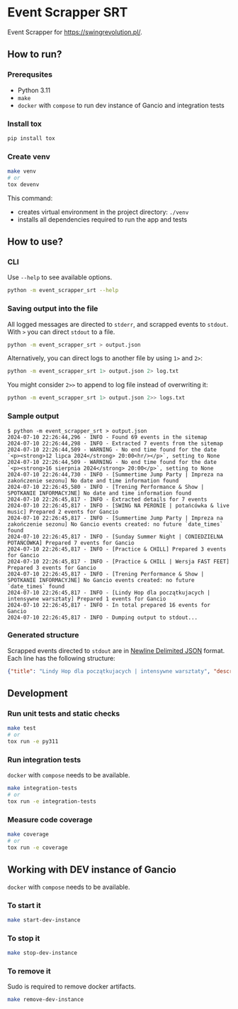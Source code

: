 # Event Scrapper SRT

Event Scrapper for <https://swingrevolution.pl/>.

## How to run?

### Prerequsites

- Python 3.11
- `make`
- `docker` with `compose` to run dev instance of Gancio and integration tests

### Install tox

```bash
pip install tox
```

### Create venv

```bash
make venv
# or
tox devenv
```

This command:

- creates virtual environment in the project directory: `./venv`
- installs all dependencies required to run the app and tests

## How to use?

### CLI

Use `--help` to see available options.

```bash
python -m event_scrapper_srt --help
```

### Saving output into the file

All logged messages are directed to `stderr`, and scrapped events to `stdout`. With `>` you can direct `stdout` to a file.

```bash
python -m event_scrapper_srt > output.json
```

Alternatively, you can direct logs to another file by using `1>` and `2>`:

```bash
python -m event_scrapper_srt 1> output.json 2> log.txt
```

You might consider `2>>` to append to log file instead of overwriting it:

```bash
python -m event_scrapper_srt 1> output.json 2>> logs.txt
```

### Sample output

```con
$ python -m event_scrapper_srt > output.json
2024-07-10 22:26:44,296 - INFO - Found 69 events in the sitemap
2024-07-10 22:26:44,298 - INFO - Extracted 7 events from the sitemap
2024-07-10 22:26:44,509 - WARNING - No end time found for the date `<p><strong>12 lipca 2024</strong> 20:00<hr/></p>`, setting to None
2024-07-10 22:26:44,509 - WARNING - No end time found for the date `<p><strong>16 sierpnia 2024</strong> 20:00</p>`, setting to None
2024-07-10 22:26:44,730 - INFO - [Summertime Jump Party | Impreza na zakończenie sezonu] No date and time information found
2024-07-10 22:26:45,580 - INFO - [Trening Performance & Show | SPOTKANIE INFORMACYJNE] No date and time information found
2024-07-10 22:26:45,817 - INFO - Extracted details for 7 events
2024-07-10 22:26:45,817 - INFO - [SWING NA PERONIE | potańcówka & live music] Prepared 2 events for Gancio
2024-07-10 22:26:45,817 - INFO - [Summertime Jump Party | Impreza na zakończenie sezonu] No Gancio events created: no future `date_times` found
2024-07-10 22:26:45,817 - INFO - [Sunday Summer Night | CONIEDZIELNA POTAŃCÓWKA] Prepared 7 events for Gancio
2024-07-10 22:26:45,817 - INFO - [Practice & CHILL] Prepared 3 events for Gancio
2024-07-10 22:26:45,817 - INFO - [Practice & CHILL | Wersja FAST FEET] Prepared 3 events for Gancio
2024-07-10 22:26:45,817 - INFO - [Trening Performance & Show | SPOTKANIE INFORMACYJNE] No Gancio events created: no future `date_times` found
2024-07-10 22:26:45,817 - INFO - [Lindy Hop dla początkujacych | intensywne warsztaty] Prepared 1 events for Gancio
2024-07-10 22:26:45,817 - INFO - In total prepared 16 events for Gancio
2024-07-10 22:26:45,817 - INFO - Dumping output to stdout...
```

### Generated structure

Scrapped events directed to `stdout` are in [Newline Delimited JSON](https://github.com/ndjson/ndjson-spec) format. Each line has the following structure:

```json
{"title": "Lindy Hop dla początkujacych | intensywne warsztaty", "description": "<p>Daj się zarazić swingowym bakcylem...<snipped>", "place_name": "Studio Swing Revolution Trójmiasto", "place_address": "Łąkowa 35/38, Gdańsk", "online_locations": ["https://swingrevolution.pl/warsztaty-lindy-hop-od-podstaw/"], "start_datetime": 1722074400, "end_datetime": 1722085200, "multidate": 1, "tags": ["swing"], "image_url": "https://swingrevolution.pl/wp-content/uploads/2022/04/351150267_646835474155254_2037209978322475013_n.jpg"}
```

## Development

### Run unit tests and static checks

```bash
make test
# or
tox run -e py311
```

### Run integration tests

`docker` with `compose` needs to be available.

```bash
make integration-tests
# or
tox run -e integration-tests
```

### Measure code coverage

```bash
make coverage
# or
tox run -e coverage
```

## Working with DEV instance of Gancio

`docker` with `compose` needs to be available.

### To start it

```bash
make start-dev-instance
```

### To stop it

```bash
make stop-dev-instance
```

### To remove it

Sudo is required to remove docker artifacts.

```bash
make remove-dev-instance
```
